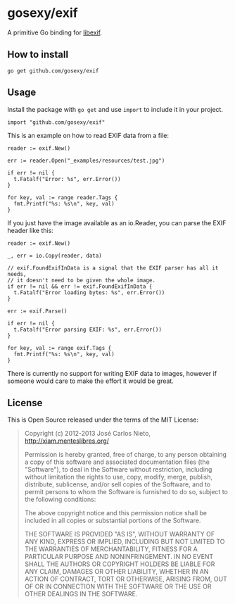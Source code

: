 # gosexy/exif

A primitive Go binding for [libexif][1].

## How to install

```
go get github.com/gosexy/exif
```

## Usage

Install the package with `go get` and use `import` to include it in your project.

```
import "github.com/gosexy/exif"
```

This is an example on how to read EXIF data from a file:

```
reader := exif.New()

err := reader.Open("_examples/resources/test.jpg")

if err != nil {
  t.Fatalf("Error: %s", err.Error())
}

for key, val := range reader.Tags {
  fmt.Printf("%s: %s\n", key, val)
}
```

If you just have the image available as an io.Reader, you can parse the
EXIF header like this:

```
reader := exif.New()

_, err = io.Copy(reader, data)

// exif.FoundExifInData is a signal that the EXIF parser has all it needs,
// it doesn't need to be given the whole image.
if err != nil && err != exif.FoundExifInData {
  t.Fatalf("Error loading bytes: %s", err.Error())
}

err := exif.Parse()

if err != nil {
  t.Fatalf("Error parsing EXIF: %s", err.Error())
}

for key, val := range exif.Tags {
  fmt.Printf("%s: %s\n", key, val)
}
```

There is currently no support for writing EXIF data to images, however if
someone would care to make the effort it would be great.

## License

This is Open Source released under the terms of the MIT License:

> Copyright (c) 2012-2013 José Carlos Nieto, http://xiam.menteslibres.org/
>
> Permission is hereby granted, free of charge, to any person obtaining
> a copy of this software and associated documentation files (the
> "Software"), to deal in the Software without restriction, including
> without limitation the rights to use, copy, modify, merge, publish,
> distribute, sublicense, and/or sell copies of the Software, and to
> permit persons to whom the Software is furnished to do so, subject to
> the following conditions:
>
> The above copyright notice and this permission notice shall be
> included in all copies or substantial portions of the Software.
>
> THE SOFTWARE IS PROVIDED "AS IS", WITHOUT WARRANTY OF ANY KIND,
> EXPRESS OR IMPLIED, INCLUDING BUT NOT LIMITED TO THE WARRANTIES OF
> MERCHANTABILITY, FITNESS FOR A PARTICULAR PURPOSE AND
> NONINFRINGEMENT. IN NO EVENT SHALL THE AUTHORS OR COPYRIGHT HOLDERS BE
> LIABLE FOR ANY CLAIM, DAMAGES OR OTHER LIABILITY, WHETHER IN AN ACTION
> OF CONTRACT, TORT OR OTHERWISE, ARISING FROM, OUT OF OR IN CONNECTION
> WITH THE SOFTWARE OR THE USE OR OTHER DEALINGS IN THE SOFTWARE.

[1]: http://libexif.sourceforge.net/
